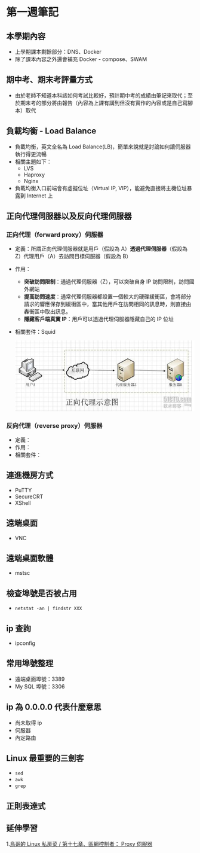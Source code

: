 # 第一週筆記
## 本學期內容
* 上學期課本剩餘部分：DNS、Docker
* 除了課本內容之外還會補充 Docker - compose、SWAM

## 期中考、期末考評量方式
* 由於老師不知道本科該如何考試比較好，預計期中考的成績由筆記來取代；至於期末考的部分將由報告（內容為上課有講到但沒有實作的內容或是自己寫腳本）取代

## 負載均衡 - Load Balance
* 負載均衡，英文全名為 Load Balance(LB)，簡單來說就是討論如何讓伺服器執行得更流暢
* 相關主題如下：
    * LVS
    * Haproxy
    * Nginx
* 負載均衡入口前端會有虛擬位址（Virtual IP, VIP），能避免直接將主機位址暴露到 Internet 上

## 正向代理伺服器以及反向代理伺服器
### 正向代理（forward proxy）伺服器
* 定義：所謂正向代理伺服器就是用戶（假設為 A）**透過代理伺服器**（假設為 Z）代理用戶（A）去訪問目標伺服器（假設為 B）
* 作用：
    * **突破訪問限制**：通過代理伺服器（Z），可以突破自身 IP 訪問限制，訪問國外網站
    * **提高訪問速度**：通常代理伺服器都設置一個較大的硬碟緩衝區，會將部分請求的響應保存到緩衝區中，當其他用戶在訪問相同的訊息時，則直接由轟衝區中取出訊息。
    * **隱藏客戶端真實 IP**：用戶可以透過代理伺服器隱藏自己的 IP 位址
* 相關套件：Squid

    ![](Week1\forward_proxy.jpg)

### 反向代理（reverse proxy）伺服器
* 定義：
* 作用：
* 相關套件：





## 連進機房方式
* PuTTY
* SecureCRT
* XShell

## 遠端桌面
* VNC

## 遠端桌面軟體
* mstsc

## 檢查埠號是否被占用
* `netstat -an | findstr XXX`

## ip 查詢
* ipconfig

## 常用埠號整理
* 遠端桌面埠號：3389
* My SQL 埠號：3306

## ip 為 0.0.0.0 代表什麼意思
* 尚未取得 ip
* 伺服器
* 內定路由

## Linux 最重要的三劍客
* `sed`
* `awk`
* `grep`

## 正則表達式

## 延伸學習
1.[鳥哥的 Linux 私房菜 / 第十七章、區網控制者： Proxy 伺服器](http://linux.vbird.org/linux_server/0420squid.php)